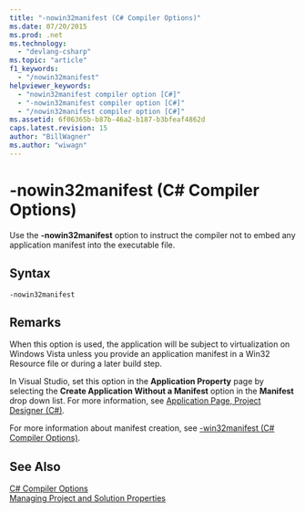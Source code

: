 ```yaml
---
title: "-nowin32manifest (C# Compiler Options)"
ms.date: 07/20/2015
ms.prod: .net
ms.technology: 
  - "devlang-csharp"
ms.topic: "article"
f1_keywords: 
  - "/nowin32manifest"
helpviewer_keywords: 
  - "nowin32manifest compiler option [C#]"
  - "-nowin32manifest compiler option [C#]"
  - "/nowin32manifest compiler option [C#]"
ms.assetid: 6f06365b-b87b-46a2-b187-b3bfeaf4862d
caps.latest.revision: 15
author: "BillWagner"
ms.author: "wiwagn"
---
```

# -nowin32manifest (C# Compiler Options)
Use the **-nowin32manifest** option to instruct the compiler not to embed any application manifest into the executable file.  
  
## Syntax  
  
```console  
-nowin32manifest  
```  
  
## Remarks  
 When this option is used, the application will be subject to virtualization on Windows Vista unless you provide an application manifest in a Win32 Resource file or during a later build step.  
  
 In Visual Studio, set this option in the **Application Property** page by selecting the **Create Application Without a Manifest** option in the **Manifest** drop down list. For more information, see [Application Page, Project Designer (C#)](/visualstudio/ide/reference/application-page-project-designer-csharp).  
  
 For more information about manifest creation, see [-win32manifest (C# Compiler Options)](../../../csharp/language-reference/compiler-options/win32manifest-compiler-option.md).  
  
## See Also  
 [C# Compiler Options](../../../csharp/language-reference/compiler-options/index.md)  
 [Managing Project and Solution Properties](/visualstudio/ide/managing-project-and-solution-properties)
